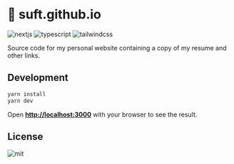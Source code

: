 # 🍵 suft.github.io

![nextjs][nextjs-badge]
![typescript][typescript-badge]
![tailwindcss][tailwindcss-badge]

Source code for my personal website containing a copy of my resume and other links.

## Development

```sh
yarn install
yarn dev
```

Open **[http://localhost:3000](localhost)** with your browser to see the result.

## License

![mit][mit-badge]

[nextjs-badge]: https://img.shields.io/badge/nextjs-%23000000.svg?style=for-the-badge&logo=next.js&logoColor=white
[typescript-badge]: https://img.shields.io/badge/typescript-%23007ACC.svg?style=for-the-badge&logo=typescript&logoColor=white
[tailwindcss-badge]: https://img.shields.io/badge/tailwindcss-%2338B2AC.svg?style=for-the-badge&logo=tailwind-css&logoColor=white
[localhost]: http://localhost:3000
[mit]: ./LICENSE
[mit-badge]: https://img.shields.io/github/license/suft/numeral?style=for-the-badge

